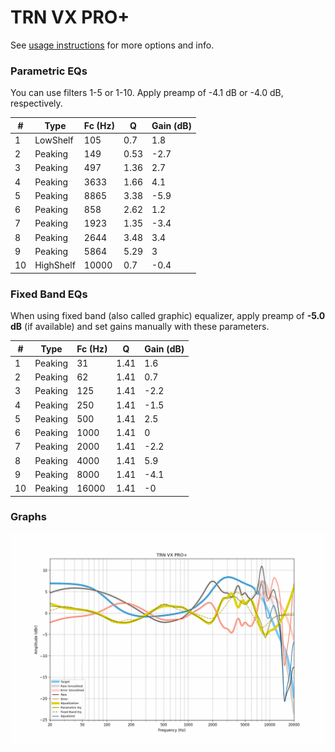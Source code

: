 # TRN VX PRO+
See [usage instructions](https://github.com/jaakkopasanen/AutoEq#usage) for more options and info.

### Parametric EQs
You can use filters 1-5 or 1-10. Apply preamp of -4.1 dB or -4.0 dB, respectively.

|   # | Type      |   Fc (Hz) |    Q |   Gain (dB) |
|-----|-----------|-----------|------|-------------|
|   1 | LowShelf  |       105 | 0.7  |         1.8 |
|   2 | Peaking   |       149 | 0.53 |        -2.7 |
|   3 | Peaking   |       497 | 1.36 |         2.7 |
|   4 | Peaking   |      3633 | 1.66 |         4.1 |
|   5 | Peaking   |      8865 | 3.38 |        -5.9 |
|   6 | Peaking   |       858 | 2.62 |         1.2 |
|   7 | Peaking   |      1923 | 1.35 |        -3.4 |
|   8 | Peaking   |      2644 | 3.48 |         3.4 |
|   9 | Peaking   |      5864 | 5.29 |         3   |
|  10 | HighShelf |     10000 | 0.7  |        -0.4 |

### Fixed Band EQs
When using fixed band (also called graphic) equalizer, apply preamp of **-5.0 dB** (if available) and set gains manually with these parameters.

|   # | Type    |   Fc (Hz) |    Q |   Gain (dB) |
|-----|---------|-----------|------|-------------|
|   1 | Peaking |        31 | 1.41 |         1.6 |
|   2 | Peaking |        62 | 1.41 |         0.7 |
|   3 | Peaking |       125 | 1.41 |        -2.2 |
|   4 | Peaking |       250 | 1.41 |        -1.5 |
|   5 | Peaking |       500 | 1.41 |         2.5 |
|   6 | Peaking |      1000 | 1.41 |         0   |
|   7 | Peaking |      2000 | 1.41 |        -2.2 |
|   8 | Peaking |      4000 | 1.41 |         5.9 |
|   9 | Peaking |      8000 | 1.41 |        -4.1 |
|  10 | Peaking |     16000 | 1.41 |        -0   |

### Graphs
![](./TRN%20VX%20PRO+.png)
